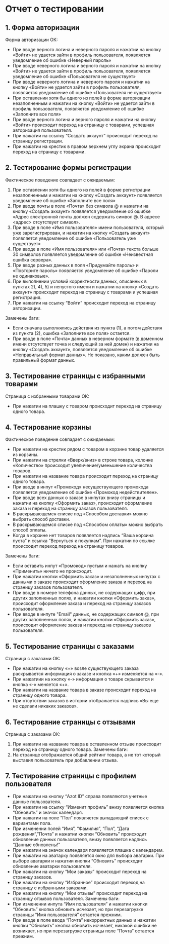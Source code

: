 # Отчет о тестировании

## 1.  	Форма авторизации
Форма авторизации ОК:
* При вводе верного логина и неверного пароля и нажатии на кнопку «Войти» не удается зайти в профиль пользователя, появляется уведомление об ошибке «Неверный пароль»
* При вводе неверного логина и верного пароля и нажатии на кнопку «Войти» не удается зайти в профиль пользователя, появляется уведомление об ошибке «Пользователя не существует»
* При вводе неверного логина и неверного пароля и нажатии на кнопку «Войти»
не удается зайти в профиль пользователя, появляется уведомление об ошибке «Пользователя не существует»
* При оставлении хотя бы одного из полей в форме авторизации незаполненным и нажатии на кнопку «Войти» не удается зайти в профиль пользователя, появляется уведомление об ошибке «Заполните все поля»
* При вводе верного логина и верного пароля и нажатии на кнопку «Войти» происходит переход на страницу с товарами, успешная авторизация пользователя.
* При нажатии на ссылку “Создать аккаунт”  происходит переход на страницу регистрации.
* При нажатии на крестик в правом верхнем углу экрана происходит переход на страницу с товарами.
## 2.      Тестирование формы регистрации
Фактическое поведение совпадает с ожидаемым:
1) При оставлении хотя бы одного из полей в форме регистрации незаполненным и нажатии на кнопку «Создать аккаунт» появляется уведомление об ошибке «Заполните все поля»
2) При вводе почты в поле «Почта» без символа @ и нажатии на кнопку «Создать аккаунт» появляется уведомление об ошибке «Адрес электронной почты должен содержать символ @. В адресе <адрес> отсутствует символ».
3) При вводе в поле «Имя пользователя» имени пользователя, который уже зарегистрирован, и нажатии на кнопку «Создать аккаунт» появляется уведомление об ошибке «Пользователь уже существует»
4) При вводе в поле «Имя пользователя» или «Почта» текста больше 30 символов появляется уведомление об ошибке «Неизвестная ошибка сервера».
5) При вводе разных данных в поля «Придумайте пароль» и «Повторите пароль» появляется уведомление об ошибке «Пароли не одинаковые». 
6) При выполнении условий корректности данных, описанных в пунктах 2), 4), 5) и непустого имени и нажатии на кнопку «Создать аккаунт» происходит переход на страницу с товарами и успешная регистрация.   
7) При нажатии на ссылку “Войти”  происходит переход на страницу авторизации.
 
Замечены баги:
* Если сначала выполнялись действия из пункта (1), а потом действия из пункта (2), ошибка «Заполните все поля» остается.
* При вводе в поле «Почта» данных в неверном формате (в доменном имени отсутствует точка и следующий за ней домен) и нажатии на кнопку «Создать аккаунт», появляется уведомление об ошибке «Неправильный формат данных». Не показано, каким должен быть правильный формат данных.
 
## 3.      Тестирование страницы с избранными товарами
Страница с избранными товарами ОК:
* При нажатии на плашку с товаром происходит переход на страницу одного товара.
## 4.      Тестирование корзины
Фактическое поведение совпадает с ожидаемым:
* При нажатии на крестик рядом с товаром в корзине товар удаляется из корзины.
* При нажатии на стрелки «Вверх/вниз» в строке товара, колонке «Количество» происходит увеличение/уменьшение количества товаров.
* При нажатии на название товара происходит переход на страницу одного товара.
* При вводе в инпут «Промокод» несуществующего промокода появляется уведомление об ошибке «Промокод недействителен».
* При вводе всех данных о заказе в инпутах внизу страницы и нажатии на кнопку «Оформить заказ», происходит оформление заказа и переход на страницу заказов пользователя.
* В раскрывающемся списке под «Способом доставки» можно выбрать способ доставки.
* В раскрывающемся списке под «Способом оплаты» можно выбрать способ оплаты.
* Когда в корзине нет товаров появляется надпись “Ваша корзина пуста” и ссылка “Вернуться к покупкам”. При нажатии по ссылке происходит переход переход на страницу товаров.

Замечены баги:
* Если оставить инпут «Промокод» пустым и нажать на кнопку «Применить» ничего не происходит.
* При нажатии кнопки «Оформить заказ» и незаполненных инпутах с данными о заказе происходит оформление заказа и переход на страницу заказов пользователя.
* При вводе в номере телефона данных, не содержащих цифр, при других заполненных полях, и нажатии кнопки «Оформить заказ», происходит оформление заказа и переход на страницу заказов пользователя.
* При вводе в инпуте "Email" данных, не содержащих символ @, при других заполненных полях, и нажатии кнопки «Оформить заказ», происходит оформление заказа и переход на страницу заказов пользователя.

## 5. Тестирование страницы с заказами
Страница с заказами ОК:
* При нажатии на кнопку «+» возле существующего заказа раскрывается информация о заказе и кнопка «+» изменяется на «-». 
* При нажатиии на кнопку «-» информация о товаре скрывается и кнопка «-» меняется «+».
* При нажатии на название товара в заказе происходит переход на страницу одного товара.
* При отсутствии заказов в истории отображается надпись «Вы еще не сделали никаких заказов».
## 6. Тестирование страницы с отзывами
Страница с заказами ОК:
1) При нажатии на название товара в оставленном отзыве происходит переход на страницу одного товара.
Замечены баги: 
1) На странице отображается общий рейтинг товара, а не тот который выставил пользователь при добавлении отзыва.

## 7. Тестирование страницы с профилем пользователя
* При нажатии на кнопку “Azot ID” справа появляются учетные данные пользователя. 
* При нажатии на ссылку “Изменит профиль” внизу появляется кнопка “Обновить” и значок календаря.
* При нажатии на поле “Пол” появляется выпадающий список с вариантами пола. 
* При изменении полей “Имя”, “Фамилия”, “Пол”, “Дата рождения”,”Почта” и нажатии кнопки “Обновить” происходит обновление данных пользователя, внизу появляется надпись “Данные обновлены!”
* При нажатии на значок календаря появляется плашка с календарем.
* При нажатии на аватарку появляется окно для выбора аватарки. При выборе аватарки и нажатии кнопки “Обновить” происходит обновление аватарки пользователя.
* При нажатии на кнопку “Мои заказы”  происходит переход на страницу заказов.
* При нажатии на кнопку “Избранное” происходит переход на страницу с избранными заказами.
* При нажатии на кнопку “Мои отзывы” происходит переход на страницу отзывов пользователя.
Замечены баги:
* При изменении инпута “Имя пользователя” и нажатии кнопки “Обновить” кнопка обновить исчезает, но при перезагрузке страницы “Имя пользователя” остается прежним.
* При вводе в поле ввода “Почта” некорректных данных и нажатии кнопки “Обновить” кнопка обновить исчезает, никакой ошибки не возникает, но при перезагрузке страницы поле “Почта” остается прежним.
